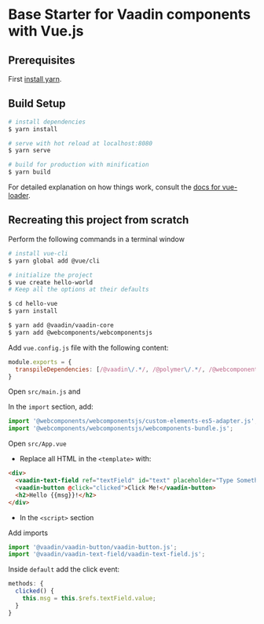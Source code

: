 # Base Starter for Vaadin components with Vue.js

## Prerequisites

First [install yarn](https://yarnpkg.com/docs/install).

## Build Setup

``` bash
# install dependencies
$ yarn install

# serve with hot reload at localhost:8080
$ yarn serve

# build for production with minification
$ yarn build
```

For detailed explanation on how things work, consult the [docs for vue-loader](http://vuejs.github.io/vue-loader).


## Recreating this project from scratch

Perform the following commands in a terminal window
``` bash
# install vue-cli
$ yarn global add @vue/cli

# initialize the project
$ vue create hello-world
# Keep all the options at their defaults

$ cd hello-vue
$ yarn install

$ yarn add @vaadin/vaadin-core
$ yarn add @webcomponents/webcomponentsjs
```

Add `vue.config.js` file with the following content:

``` javascript
module.exports = {
  transpileDependencies: [/@vaadin\/.*/, /@polymer\/.*/, /@webcomponents\/.*/]
}
```

Open `src/main.js` and

In the `import` section, add:

``` typescript
import '@webcomponents/webcomponentsjs/custom-elements-es5-adapter.js';
import '@webcomponents/webcomponentsjs/webcomponents-bundle.js';
```

Open `src/App.vue`
*	Replace all HTML in the `<template>` with:
``` html
<div>
  <vaadin-text-field ref="textField" id="text" placeholder="Type Something"></vaadin-text-field>
  <vaadin-button @click="clicked">Click Me!</vaadin-button>
  <h2>Hello {{msg}}!</h2>
</div>
```

* In the `<script>` section

Add imports

``` typescript
import '@vaadin/vaadin-button/vaadin-button.js';
import '@vaadin/vaadin-text-field/vaadin-text-field.js';
```

Inside `default` add the click event:

``` javascript
methods: {
  clicked() {
    this.msg = this.$refs.textField.value;
  }
}
```
